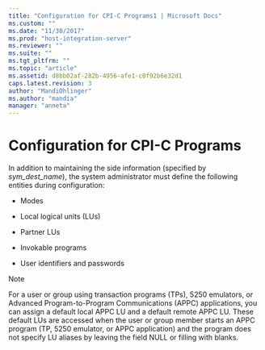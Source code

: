 ```yaml
---
title: "Configuration for CPI-C Programs1 | Microsoft Docs"
ms.custom: ""
ms.date: "11/30/2017"
ms.prod: "host-integration-server"
ms.reviewer: ""
ms.suite: ""
ms.tgt_pltfrm: ""
ms.topic: "article"
ms.assetid: d8bb02af-282b-4956-afe1-c0f92b6e32d1
caps.latest.revision: 3
author: "MandiOhlinger"
ms.author: "mandia"
manager: "anneta"
---
```

# Configuration for CPI-C Programs
In addition to maintaining the side information (specified by *sym_dest_name*), the system administrator must define the following entities during configuration:  
  
-   Modes  
  
-   Local logical units (LUs)  
  
-   Partner LUs  
  
-   Invokable programs  
  
-   User identifiers and passwords  
  
> [!NOTE]
>  For a user or group using transaction programs (TPs), 5250 emulators, or Advanced Program-to-Program Communications (APPC) applications, you can assign a default local APPC LU and a default remote APPC LU. These default LUs are accessed when the user or group member starts an APPC program (TP, 5250 emulator, or APPC application) and the program does not specify LU aliases by leaving the field NULL or filling with blanks.